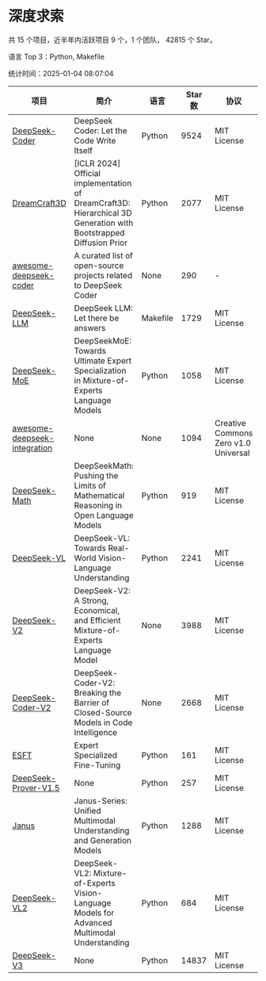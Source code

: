 # 深度求索

共 15 个项目，近半年内活跃项目 9 个，1 个团队， 42815 个 Star。

语言 Top 3：Python, Makefile

统计时间：2025-01-04 08:07:04

| 项目 | 简介 | 语言 | Star 数 | 协议 | 创建时间 | 最后更新时间 | 最后提交时间 |
| --- | --- | --- | --- | --- | --- | --- | --- |
| [DeepSeek-Coder](https://github.com/deepseek-ai/DeepSeek-Coder) | DeepSeek Coder: Let the Code Write Itself | Python | 9524 | MIT License | 2023-10-20 | 2025-01-04 | 2024-05-21 |
| [DreamCraft3D](https://github.com/deepseek-ai/DreamCraft3D) | [ICLR 2024] Official implementation of DreamCraft3D: Hierarchical 3D Generation with Bootstrapped Diffusion Prior | Python | 2077 | MIT License | 2023-10-23 | 2025-01-04 | 2024-08-21 |
| [awesome-deepseek-coder](https://github.com/deepseek-ai/awesome-deepseek-coder) | A curated list of open-source projects related to DeepSeek Coder | None | 290 | - | 2023-11-06 | 2025-01-03 | 2024-04-03 |
| [DeepSeek-LLM](https://github.com/deepseek-ai/DeepSeek-LLM) | DeepSeek LLM: Let there be answers | Makefile | 1729 | MIT License | 2023-11-29 | 2025-01-04 | 2024-02-04 |
| [DeepSeek-MoE](https://github.com/deepseek-ai/DeepSeek-MoE) | DeepSeekMoE: Towards Ultimate Expert Specialization in Mixture-of-Experts Language Models | Python | 1058 | MIT License | 2024-01-02 | 2025-01-04 | 2024-01-16 |
| [awesome-deepseek-integration](https://github.com/deepseek-ai/awesome-deepseek-integration) | None | None | 1094 | Creative Commons Zero v1.0 Universal | 2024-01-11 | 2025-01-04 | 2025-01-03 |
| [DeepSeek-Math](https://github.com/deepseek-ai/DeepSeek-Math) | DeepSeekMath: Pushing the Limits of Mathematical Reasoning in Open Language Models | Python | 919 | MIT License | 2024-02-05 | 2025-01-04 | 2024-04-15 |
| [DeepSeek-VL](https://github.com/deepseek-ai/DeepSeek-VL) | DeepSeek-VL: Towards Real-World Vision-Language Understanding | Python | 2241 | MIT License | 2024-03-07 | 2025-01-04 | 2024-04-24 |
| [DeepSeek-V2](https://github.com/deepseek-ai/DeepSeek-V2) | DeepSeek-V2: A Strong, Economical, and Efficient Mixture-of-Experts Language Model | None | 3988 | MIT License | 2024-04-22 | 2025-01-04 | 2024-09-25 |
| [DeepSeek-Coder-V2](https://github.com/deepseek-ai/DeepSeek-Coder-V2) | DeepSeek-Coder-V2: Breaking the Barrier of Closed-Source Models in Code Intelligence | None | 2668 | MIT License | 2024-06-14 | 2025-01-04 | 2024-09-24 |
| [ESFT](https://github.com/deepseek-ai/ESFT) | Expert Specialized Fine-Tuning | Python | 161 | MIT License | 2024-07-04 | 2025-01-03 | 2024-09-22 |
| [DeepSeek-Prover-V1.5](https://github.com/deepseek-ai/DeepSeek-Prover-V1.5) | None | Python | 257 | MIT License | 2024-08-15 | 2024-12-31 | 2024-08-16 |
| [Janus](https://github.com/deepseek-ai/Janus) | Janus-Series: Unified Multimodal Understanding and Generation Models | Python | 1288 | MIT License | 2024-10-18 | 2025-01-04 | 2024-11-13 |
| [DeepSeek-VL2](https://github.com/deepseek-ai/DeepSeek-VL2) | DeepSeek-VL2: Mixture-of-Experts Vision-Language Models for Advanced Multimodal Understanding | Python | 684 | MIT License | 2024-12-13 | 2025-01-04 | 2024-12-30 |
| [DeepSeek-V3](https://github.com/deepseek-ai/DeepSeek-V3) | None | Python | 14837 | MIT License | 2024-12-26 | 2025-01-04 | 2025-01-03 |
